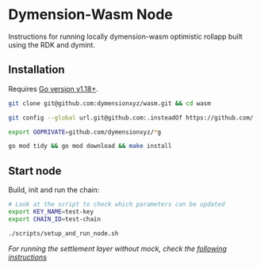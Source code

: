 # Dymension-Wasm Node
Instructions for running locally dymension-wasm optimistic rollapp built using the RDK and dymint.

## Installation
Requires [Go version v1.18+](https://golang.org/doc/install).

```sh
git clone git@github.com:dymensionxyz/wasm.git && cd wasm

git config --global url.git@github.com:.insteadOf https://github.com/

export GOPRIVATE=github.com/dymensionxyz/*g

go mod tidy && go mod download && make install
```

## Start node
Build, init and run the chain:
```sh
# Look at the script to check which parameters can be updated
export KEY_NAME=test-key 
export CHAIN_ID=test-chain

./scripts/setup_and_run_node.sh
```
*For running the settlement layer without mock, check the [following instructions](../README.md)*


